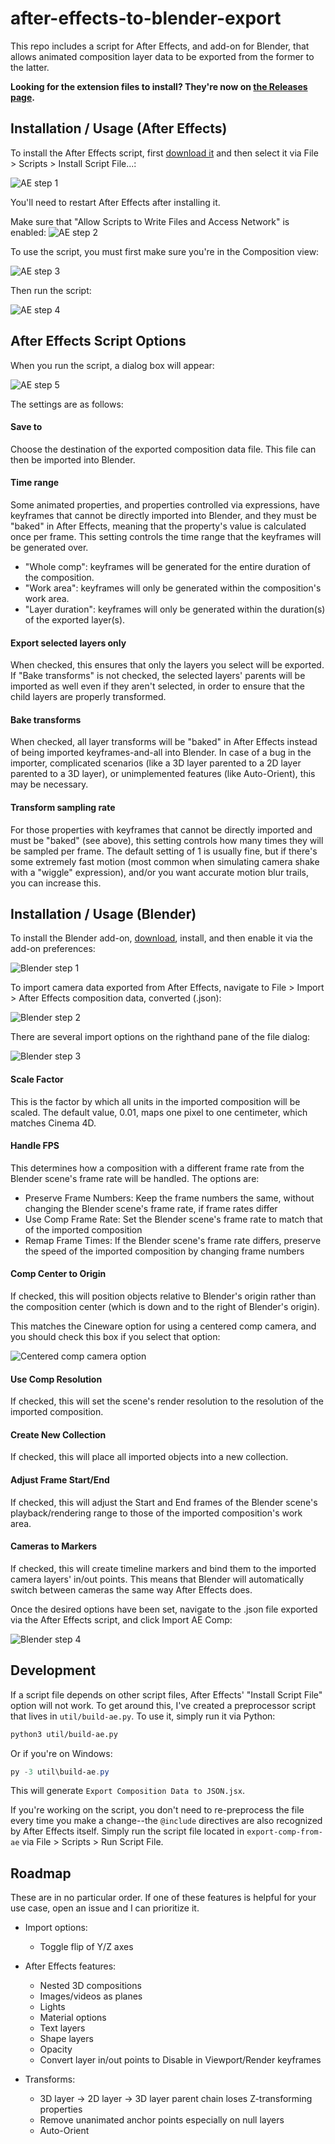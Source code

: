 # after-effects-to-blender-export

This repo includes a script for After Effects, and add-on for Blender, that allows animated composition layer data to be exported from the former to the latter.

**Looking for the extension files to install? They're now on [the Releases page](https://github.com/adroitwhiz/after-effects-to-blender-export/releases).**

## Installation / Usage (After Effects)

To install the After Effects script, first [download it](https://github.com/adroitwhiz/after-effects-to-blender-export/releases) and then select it via File > Scripts > Install Script File...:

![AE step 1](docs/ae-step1.png)

You'll need to restart After Effects after installing it.

Make sure that "Allow Scripts to Write Files and Access Network" is enabled:
![AE step 2](docs/ae-step2.png)

To use the script, you must first make sure you're in the Composition view:

![AE step 3](docs/ae-step3.png)

Then run the script:

![AE step 4](docs/ae-step4.png)

## After Effects Script Options

When you run the script, a dialog box will appear:

![AE step 5](docs/ae-step5.png)

The settings are as follows:

#### Save to
Choose the destination of the exported composition data file. This file can then be imported into Blender.

#### Time range
Some animated properties, and properties controlled via expressions, have keyframes that cannot be directly imported into Blender, and they must be "baked" in After Effects, meaning that the property's value is calculated once per frame. This setting controls the time range that the keyframes will be generated over.
- "Whole comp": keyframes will be generated for the entire duration of the composition.
- "Work area": keyframes will only be generated within the composition's work area.
- "Layer duration": keyframes will only be generated within the duration(s) of the exported layer(s).

#### Export selected layers only
When checked, this ensures that only the layers you select will be exported. If "Bake transforms" is not checked, the selected layers' parents will be imported as well even if they aren't selected, in order to ensure that the child layers are properly transformed.

#### Bake transforms
When checked, all layer transforms will be "baked" in After Effects instead of being imported keyframes-and-all into Blender. In case of a bug in the importer, complicated scenarios (like a 3D layer parented to a 2D layer parented to a 3D layer), or unimplemented features (like Auto-Orient), this may be necessary.

#### Transform sampling rate
For those properties with keyframes that cannot be directly imported and must be "baked" (see above), this setting controls how many times they will be sampled per frame. The default setting of 1 is usually fine, but if there's some extremely fast motion (most common when simulating camera shake with a "wiggle" expression), and/or you want accurate motion blur trails, you can increase this.

## Installation / Usage (Blender)

To install the Blender add-on, [download](https://github.com/adroitwhiz/after-effects-to-blender-export/releases), install, and then enable it via the add-on preferences:

![Blender step 1](docs/blender-step1.png)

To import camera data exported from After Effects, navigate to File > Import > After Effects composition data, converted (.json):

![Blender step 2](docs/blender-step2.png)

There are several import options on the righthand pane of the file dialog:

![Blender step 3](docs/blender-step3.png)

#### Scale Factor
This is the factor by which all units in the imported composition will be scaled. The default value, 0.01, maps one pixel to one centimeter, which matches Cinema 4D.

#### Handle FPS
This determines how a composition with a different frame rate from the Blender scene's frame rate will be handled. The options are:
- Preserve Frame Numbers: Keep the frame numbers the same, without changing the Blender scene's frame rate, if frame rates differ
- Use Comp Frame Rate: Set the Blender scene's frame rate to match that of the imported composition
- Remap Frame Times: If the Blender scene's frame rate differs, preserve the speed of the imported composition by changing frame numbers

#### Comp Center to Origin
If checked, this will position objects relative to Blender's origin rather than the composition center (which is down and to the right of Blender's origin).

This matches the Cineware option for using a centered comp camera, and you should check this box if you select that option:

![Centered comp camera option](docs/ae-centered-comp-camera.png)

#### Use Comp Resolution
If checked, this will set the scene's render resolution to the resolution of the imported composition.

#### Create New Collection
If checked, this will place all imported objects into a new collection.

#### Adjust Frame Start/End
If checked, this will adjust the Start and End frames of the Blender scene's playback/rendering range to those of the imported composition's work area.

#### Cameras to Markers
If checked, this will create timeline markers and bind them to the imported camera layers' in/out points. This means that Blender will automatically switch between cameras the same way After Effects does.

Once the desired options have been set, navigate to the .json file exported via the After Effects script, and click Import AE Comp:

![Blender step 4](docs/blender-step4.png)

## Development

If a script file depends on other script files, After Effects' "Install Script File" option will not work. To get around this, I've created a preprocessor script that lives in `util/build-ae.py`. To use it, simply run it via Python:

```bash
python3 util/build-ae.py
```

Or if you're on Windows:
```powershell
py -3 util\build-ae.py
```

This will generate `Export Composition Data to JSON.jsx`.

If you're working on the script, you don't need to re-preprocess the file every time you make a change--the `@include` directives are also recognized by After Effects itself. Simply run the script file located in `export-comp-from-ae` via File > Scripts > Run Script File.

## Roadmap

These are in no particular order. If one of these features is helpful for your use case, open an issue and I can prioritize it.

- Import options:
    - Toggle flip of Y/Z axes

- After Effects features:
    - Nested 3D compositions
    - Images/videos as planes
    - Lights
    - Material options
    - Text layers
    - Shape layers
    - Opacity
    - Convert layer in/out points to Disable in Viewport/Render keyframes

- Transforms:
    - 3D layer -> 2D layer -> 3D layer parent chain loses Z-transforming properties
    - Remove unanimated anchor points especially on null layers
    - Auto-Orient
